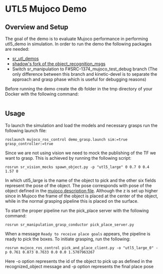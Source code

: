 # UTL5 Mujoco Demo

## Overview and Setup

The goal of the demo is to evaluate Mujoco performance in performing utl5_demo in simulation.
In order to run the demo the following packages are needed:

- [sr_utl_demos](https://github.com/shadow-robot/sr_utl_demos)
- [shadow's fork of the object_recognition_msgs](https://github.com/shadow-robot/object_recognition_msgs)
- Switch sr_manipulation to F#SRC-1374_mujoco_test_debug branch (The only difference between this branch and kinetic-devel is to separate the approach and grasp phase which is useful for debugging reasons)

Before running the demo create the db folder in the tmp directory of your Docker with the following command:
```mkdir /tmp/db
```

## Usage

To launch the simulation and load the models and necessary grasps run the following launch file:

```
roslaunch mujoco_ros_control demo_grasp.launch sim:=true grasp_controller:=true
```

Since we are not using vision we need to mock the publishing of the TF we want to grasp. This is achieved by running the following script:

```
rosrun sr_vision_mocks spawn_object.py -p "utl5_large" 0 0.7 0 0.4 1.57 0
```

In which utl5_large is the name of the object to pick and the other six fields represent the pose of the object.
The pose corresponds with pose of the object defined in the [mujoco description file](https://github.com/shadow-robot/mujoco_ros_pkgs/blob/F%23SRC-1374_grasp_pipeline/mujoco_models/urdf/ur10_fh_environment.xml#L42). Although the z is set up higher since in Mujoco the frame of
the object is placed at the center of the object, while in the normal grasping pipeline this is placed on the surface.

To start the proper pipeline run the pick_place server with the following command:

```
rosrun sr_manipulation_grasp_conductor pick_place_server.py
```

When a message `Ready to receive place goals` appears, the pipeline is ready to pick the boxes. To initiate grasping, run the following:

```
rosrun mujoco_ros_control pick_and_place_client.py -o "utl5_large_0" -p 0.761 0.873 0.7633 0.0 0.0 1.5707963267
```

Here -o option represents the id of the object to pick up as defined in the recognized_object message and -p option represents the final place pose
